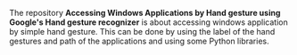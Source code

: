 The repository **Accessing Windows Applications by Hand gesture using Google's Hand gesture recognizer** is about accessing windows application by simple hand gesture.
This can be done by using the label of the hand gestures and path of the applications and using some Python libraries.

